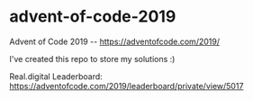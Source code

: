 # advent-of-code-2019
Advent of Code 2019 -- https://adventofcode.com/2019/

I've created this repo to store my solutions :)

Real.digital Leaderboard: https://adventofcode.com/2019/leaderboard/private/view/5017
